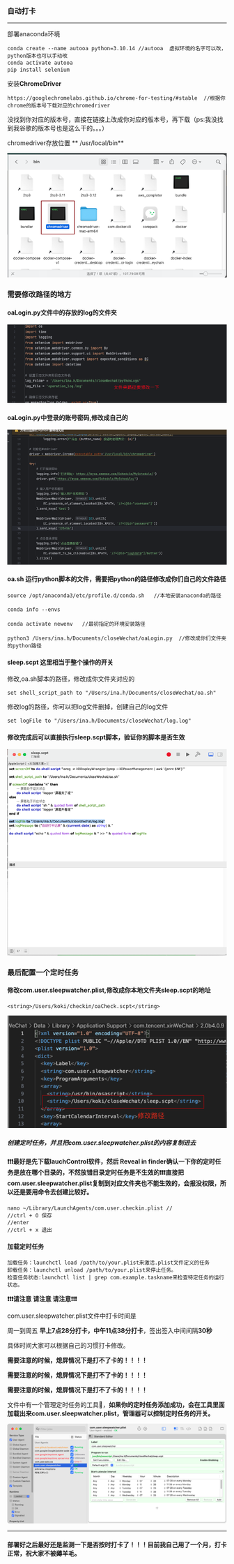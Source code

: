 ### 自动打卡

---

部署anaconda环境

```
conda create --name autooa python=3.10.14 //autooa  虚拟环境的名字可以改，python版本也可以手动改
conda activate autooa
pip install selenium
```

安装**ChromeDriver**

```
https://googlechromelabs.github.io/chrome-for-testing/#stable  //根据你chrome的版本号下载对应的chromedriver
```

没找到你对应的版本号，直接在链接上改成你对应的版本号，再下载（ps:我没找到我谷歌的版本号也是这么干的。。。）

chromedriver存放位置 ** /usr/local/bin**

![chromedriver](https://github.com/hylsss/studyRecord/blob/main/autoCheckIn/images/chromedriver%E5%AD%98%E6%94%BE%E4%BD%8D%E7%BD%AE.pic.jpg)


### 需要修改路径的地方

####  **oaLogin.py**文件中的存放的log的文件夹
![修改log路径](https://github.com/hylsss/studyRecord/blob/main/%E8%87%AA%E5%8A%A8%E6%89%93%E5%8D%A1/images/%E4%BF%AE%E6%94%B9log%E6%96%87%E4%BB%B6.jpg)

#### **oaLogin.py**中登录的账号密码,修改成自己的
![修改账号密码](https://github.com/hylsss/studyRecord/blob/main/autoCheckIn/images/%E4%BF%AE%E6%94%B9%E7%94%A8%E6%88%B7%E8%B4%A6%E5%8F%B7%E5%AF%86%E7%A0%81.pic.jpg)

#### **oa.sh** 运行python脚本的文件，需要把python的路径修改成你们自己的文件路径
```
source /opt/anaconda3/etc/profile.d/conda.sh   //本地安装anaconda的路径

conda info --envs

conda activate newenv   //最初指定的环境安装路径

python3 /Users/ina.h/Documents/closeWechat/oaLogin.py  //修改成你们文件夹的python路径
```
#### sleep.scpt  这里相当于整个操作的开关
修改,oa.sh脚本的路径，修改成你文件夹对应的
```
set shell_script_path to "/Users/ina.h/Documents/closeWechat/oa.sh"
```

修改log的路径，你可以把log文件删掉，创建自己的log文件
```
set logFile to "/Users/ina.h/Documents/closeWechat/log.log"
```

#### 修改完成后可以直接执行sleep.scpt脚本，验证你的脚本是否生效
![执行](https://github.com/hylsss/studyRecord/blob/main/autoCheckIn/images/%E8%84%9A%E6%9C%AC%E6%89%A7%E8%A1%8C%E9%AA%8C%E8%AF%81.pic.jpg)

### 最后配置一个定时任务
#### 修改com.user.sleepwatcher.plist,修改成你本地文件夹sleep.scpt的地址
```
<string>/Users/koki/checkin/oaCheck.scpt</string>
```
![定时任务修改](https://github.com/hylsss/studyRecord/blob/main/autoCheckIn/images/%E5%AE%9A%E6%97%B6%E4%BB%BB%E5%8A%A1%E4%BF%AE%E6%94%B9.jpg)

#####  创建定时任务，并且把com.user.sleepwatcher.plist的内容复制进去

#### ❗️❗️❗️最好是先下载lauchControl软件，然后 Reveal in finder确认一下你的定时任务是放在哪个目录的，不然放错目录定时任务是不生效的❗️❗️❗️直接把com.user.sleepwatcher.plist复制到对应文件夹也不能生效的，会报没权限，所以还是要用命令去创建比较好。

```
nano ~/Library/LaunchAgents/com.user.checkin.plist //
//ctrl + O 保存
//enter 
//ctrl + x 退出
```

#### 加载定时任务

```
加载任务：launchctl load /path/to/your.plist来激活.plist文件定义的任务
卸载任务：launchctl unload /path/to/your.plist来停止任务。
检查任务状态:launchctl list | grep com.example.taskname来检查特定任务的运行状态。
```

**❗️❗️❗️请注意 请注意 请注意❗️❗️❗️**

com.user.sleepwatcher.plist文件中打卡时间是

周一到周五 **早上7点28分打卡，中午11点38分打卡**，签出签入中间间隔**30秒**

具体时间大家可以根据自己的习惯打卡修改。

**需要注意的时候，熄屏情况下是打不了卡的！！！！**

**需要注意的时候，熄屏情况下是打不了卡的！！！！**

**需要注意的时候，熄屏情况下是打不了卡的！！！！**



文件中有一个管理定时任务的工具🔧，**如果你的定时任务添加成功，会在工具里面加载出来com.user.sleepwatcher.plist，管理器可以控制定时任务的开关。**

![管理工具](https://github.com/hylsss/studyRecord/blob/main/autoCheckIn/images/%E5%AE%9A%E6%97%B6%E4%BB%BB%E5%8A%A1%E7%AE%A1%E7%90%86.jpg)

---

#### 部署好之后最好还是监测一下是否按时打卡了！！！目前我自己用了一个月，打卡正常，祝大家不被薅羊毛。
